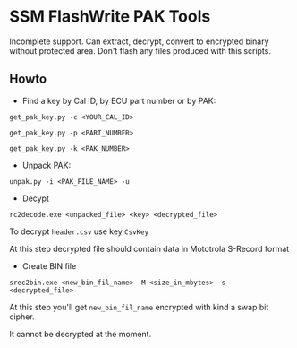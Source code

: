 # SSM FlashWrite PAK Tools

Incomplete support. Can extract, decrypt, convert to encrypted binary without protected area. Don't flash any files produced with this scripts.

## Howto

* Find a key by Cal ID, by ECU part number or by PAK:

`get_pak_key.py -c <YOUR_CAL_ID>`

`get_pak_key.py -p <PART_NUMBER>`

`get_pak_key.py -k <PAK_NUMBER>`

* Unpack PAK:

`unpak.py -i <PAK_FILE_NAME> -u`

* Decypt

`rc2decode.exe <unpacked_file> <key> <decrypted_file>`

To decrypt `header.csv` use key `CsvKey`

At this step decrypted file should contain data in Mototrola S-Record format

* Create BIN file

`srec2bin.exe <new_bin_fil_name> -M <size_in_mbytes> -s <decrypted_file>`

At this step you'll get `new_bin_fil_name` encrypted with kind a swap bit cipher.

It cannot be decrypted at the moment.